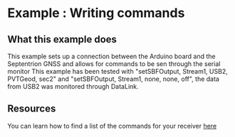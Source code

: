 # Example : Writing commands #

## What this example does ##
This example sets up a connection between the Arduino board and the Septentrion GNSS and allows for commands to be sen through the serial monitor
This example has been tested with "setSBFOutput, Stream1, USB2, PVTGeod, sec2" and "setSBFOutput, Stream1, none, none, off", the data from USB2 was monitored through DataLink.

## Resources
You can learn how to find a list of the commands for your receiver [here](https://customersupport.septentrio.com/s/article/CLI-supported-commands)